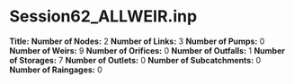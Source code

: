 # Session62_ALLWEIR.inp
**Title:** 
**Number of Nodes:** 2
**Number of Links:** 3
**Number of Pumps:** 0
**Number of Weirs:** 9
**Number of Orifices:** 0
**Number of Outfalls:** 1
**Number of Storages:** 7
**Number of Outlets:** 0
**Number of Subcatchments:** 0
**Number of Raingages:** 0
